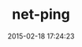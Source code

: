 ---
layout: post
title:  "net-ping"
repo:   "chernesk/net-ping"
date:   2015-02-18 17:24:23
gemurl: https://github.com/chernesk/net-ping
---